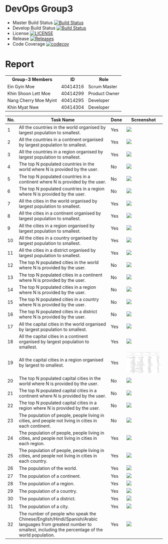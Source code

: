 # DevOps Group3
<!DOCTYPE html>
<html>
<head></head>
<body>
<table>
  <tr>
    <th>Group-3 Members</th>
    <th>ID</th>
    <th>Role</th>
  </tr>
  <tr>
    <td>Ein Gyin Moe</td>
    <td>40414316</td>
    <td>Scrum Master</td>
  </tr>
   <tr>
    <td>Khin Shoon Lett Moe</td>
    <td>40414299</td>
    <td>Product Owner</td>
  </tr>
   <tr>
    <td>Nang Cherry Moe Myint</td>
    <td>40414295</td>
    <td>Developer</td>
  </tr>
   <tr>
    <td>Khin Myat Nwe</td>
    <td>40414304</td>
    <td>Developer</td>
  </tr>
 
</body>
</html>

- Master Build Status [![Build Status](https://travis-ci.org/EinGyinMoe/Group3.svg?branch=master)](https://travis-ci.org/EinGyinMoe/Group3)
- Develop Build Status [![Build Status](https://travis-ci.org/EinGyinMoe/Group3.svg?branch=develop)](https://travis-ci.org/EinGyinMoe/Group3)
- License [![LICENSE](https://img.shields.io/github/license/EinGyinMoe/Group3.svg?style=flat-square)](https://github.com/EinGyinMoe/Group3/blob/master/LICENSE)
- Release [![Releases](https://img.shields.io/github/release/EinGyinMoe/Group3/all.svg?style=flat-square)](https://github.com/EinGyinMoe/Group3/releases)
- Code Coverage [![codecov](https://codecov.io/gh/EinGyinMoe/Group3/branch/master/graph/badge.svg)](https://codecov.io/gh/EinGyinMoe/Group3)

# Report 
| No. | Task Name | Done | Screenshot |
| --- | --- | --- | --- |
| 1 | All the countries in the world organised by largest population to smallest. | Yes | ![](screenshot/1.png) |
| 2 | All the countries in a continent organised by largest population to smallest. | Yes | ![](screenshot/2.png) |
| 3 | All the countries in a region organised by largest population to smallest. | Yes | ![](screenshot/3.png) |
| 4 | The top N populated countries in the world where N is provided by the user. | No | ![](screenshot/3.png) |
| 5 | The top N populated countries in a continent where N is provided by the user. | No | ![](screenshot/3.png) |
| 6 | The top N populated countries in a region where N is provided by the user. | No | ![](screenshot/3.png) |
| 7 | All the cities in the world organised by largest population to smallest. | Yes | ![](screenshot/3.png) |
| 8 | All the cities in a continent organised by largest population to smallest. | Yes | ![](screenshot/3.png) |
| 9 | All the cities in a region organised by largest population to smallest. | Yes | ![](screenshot/3.png) |
| 10 | All the cities in a country organised by largest population to smallest. | Yes | ![](screenshot/city_1.PNG) |
| 11 | All the cities in a district organised by largest population to smallest. | Yes | ![](screenshot/city_1.PNG) |
| 12 | The top N populated cities in the world where N is provided by the user. | No | ![](screenshot/2.png) |
| 13 | The top N populated cities in a continent where N is provided by the user. | No | ![](screenshot/3.png) |
| 14 | The top N populated cities in a region where N is provided by the user. | No | ![](screenshot/3.png) |
| 15 | The top N populated cities in a country where N is provided by the user. | No | ![](screenshot/3.png) |
| 16 | The top N populated cities in a district where N is provided by the user. | No | ![](screenshot/3.png) |
| 17 | All the capital cities in the world organised by largest population to smallest. | Yes | ![](screenshot/3.png) |
| 18 | All the capital cities in a continent organised by largest population to smallest. | Yes | ![](screenshot/3.png) |
| 19 | All the capital cities in a region organised by largest to smallest. | Yes | ![](Screenshots/capital_city_region.png) |
| 20 | The top N populated capital cities in the world where N is provided by the user. | No | ![](screenshot/3.png) |
| 21 | The top N populated capital cities in a continent where N is provided by the user. | No | ![](screenshot/city_1.PNG) |
| 22 | The top N populated capital cities in a region where N is provided by the user. | No | ![](screenshot/2.png) |
| 23 | The population of people, people living in cities, and people not living in cities in each continent. | No | ![](screenshot/3.png) |
| 24 | The population of people, people living in cities, and people not living in cities in each region. | Yes | ![](screenshot/3.png) |
| 25 | The population of people, people living in cities, and people not living in cities in each country. | Yes | ![](screenshot/3.png) |
| 26 | The population of the world. | Yes | ![](screenshot/3.png) |
| 27 | The population of a continent. | Yes | ![](screenshot/3.png) |
| 28 | The population of a region. | Yes | ![](screenshot/3.png) |
| 29 | The population of a country. | Yes | ![](screenshot/3.png) |
| 30 | The population of a district. | Yes | ![](screenshot/city_1.PNG) |
| 31 | The population of a city. | Yes | ![](screenshot/city_1.PNG) |
| 32 | The number of people who speak the Chinese/English/Hindi/Spanish/Arabic languages from greatest number to smallest, including the percentage of the world population. | Yes | ![](screenshot/2.png) |

